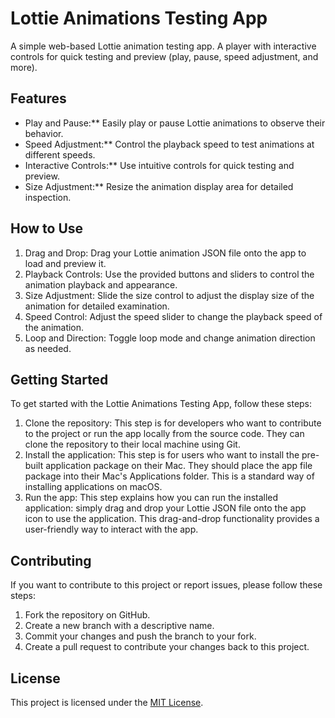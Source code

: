 # Lottie Animations Testing App
A simple web-based Lottie animation testing app. A player with interactive controls for quick testing and preview (play, pause, speed adjustment, and more).

## Features

- Play and Pause:** Easily play or pause Lottie animations to observe their behavior.
- Speed Adjustment:** Control the playback speed to test animations at different speeds.
- Interactive Controls:** Use intuitive controls for quick testing and preview.
- Size Adjustment:** Resize the animation display area for detailed inspection.

## How to Use

1. Drag and Drop:  Drag your Lottie animation JSON file onto the app to load and preview it.
2. Playback Controls:  Use the provided buttons and sliders to control the animation playback and appearance.
3. Size Adjustment:  Slide the size control to adjust the display size of the animation for detailed examination.
4. Speed Control:  Adjust the speed slider to change the playback speed of the animation.
5. Loop and Direction:  Toggle loop mode and change animation direction as needed.

## Getting Started

To get started with the Lottie Animations Testing App, follow these steps:

1. Clone the repository: This step is for developers who want to contribute to the project or run the app locally from the source code. They can clone the repository to their local machine using Git.
2. Install the application: This step is for users who want to install the pre-built application package on their Mac. They should place the app file package into their Mac's Applications folder. This is a standard way of installing applications on macOS.
3. Run the app: This step explains how you can run the installed application: simply drag and drop your Lottie JSON file onto the app icon to use the application. This drag-and-drop functionality provides a user-friendly way to interact with the app.
   
## Contributing

If you want to contribute to this project or report issues, please follow these steps:

1. Fork the repository on GitHub.
2. Create a new branch with a descriptive name.
3. Commit your changes and push the branch to your fork.
4. Create a pull request to contribute your changes back to this project.

## License

This project is licensed under the [MIT License](LICENSE).
